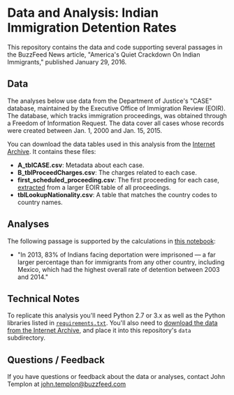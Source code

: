 # Data and Analysis: Indian Immigration Detention Rates

This repository contains the data and code supporting several passages in the BuzzFeed News article, "America's Quiet Crackdown On Indian Immigrants," published January 29, 2016.

## Data

The analyses below use data from the Department of Justice's "CASE" database, maintained by the Executive Office of Immigration Review (EOIR). The database, which tracks immigration proceedings, was obtained through a Freedom of Information Request. The data cover all cases whose records were created between Jan. 1, 2000 and Jan. 15, 2015.

You can download the data tables used in this analysis from the [Internet Archive](https://archive.org/details/eoir-detention-data-2015). It contains these files:

- **A_tblCASE.csv**: Metadata about each case.
- **B_tblProceedCharges.csv**: The charges related to each case.
- **first\_scheduled\_proceeding.csv**: The first proceeding for each case, [extracted](https://github.com/BuzzFeedNews/2015-08-immigrant-detention/blob/09475d9a5fdc438a6112e99ba2a763a8cad9fb20/utils/generate-first-scheduled-proceeding.py) from a larger EOIR table of all proceedings.
- **tblLookupNationality.csv**: A table that matches the country codes to country names.

## Analyses


The following passage is supported by the calculations in [this notebook](notebooks/detention-by-nationality-by-year-analysis.ipynb):

- "In 2013, 83% of Indians facing deportation were imprisoned — a far larger percentage than for immigrants from any other country, including Mexico, which had the highest overall rate of detention between 2003 and 2014."

## Technical Notes

To replicate this analysis you'll need Python 2.7 or 3.x as well as the Python libraries listed in [`requirements.txt`](requirements.txt). You'll also need to [download the data from the Internet Archive](https://archive.org/details/eoir-detention-and-bonds), and place it into this repository's `data` subdirectory.

## Questions / Feedback

If you have questions or feedback about the data or analyses, contact John Templon at [john.templon@buzzfeed.com](mailto:john.templon@buzzfeed.com)
